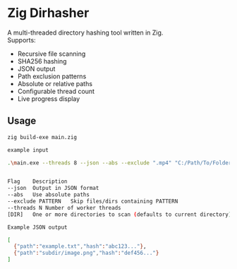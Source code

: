 # Zig Dirhasher

A multi-threaded directory hashing tool written in Zig.  
Supports:
- Recursive file scanning
- SHA256 hashing
- JSON output
- Path exclusion patterns
- Absolute or relative paths
- Configurable thread count
- Live progress display

## Usage

```bash
zig build-exe main.zig

example input 

.\main.exe --threads 8 --json --abs --exclude ".mp4" "C:/Path/To/Folder"


Flag	Description
--json	Output in JSON format
--abs	Use absolute paths
--exclude PATTERN	Skip files/dirs containing PATTERN
--threads N	Number of worker threads
[DIR]	One or more directories to scan (defaults to current directory)

Example JSON output 

[
  {"path":"example.txt","hash":"abc123..."},
  {"path":"subdir/image.png","hash":"def456..."}
]

